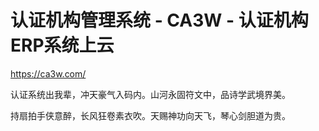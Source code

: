 # 认证机构管理系统 - CA3W - 认证机构ERP系统上云

https://ca3w.com/

认证系统出我辈，冲天豪气入码内。山河永固符文中，品诗学武境界美。

持扇拍手侠意醉，长风狂卷素衣吹。天赐神功向天飞，琴心剑胆道为贵。
